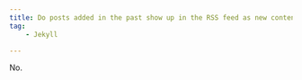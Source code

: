 ```yaml
---
title: Do posts added in the past show up in the RSS feed as new content?
tag:
    - Jekyll

---
```


No.
